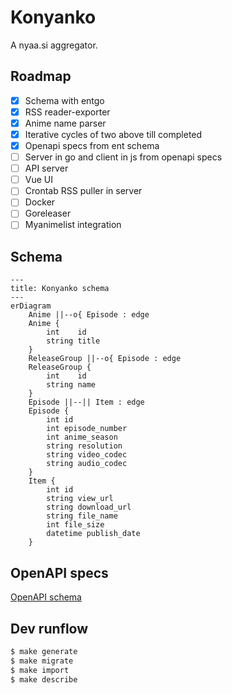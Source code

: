# Konyanko

A nyaa.si aggregator.

## Roadmap

- [x] Schema with entgo
- [x] RSS reader-exporter
- [x] Anime name parser
- [x] Iterative cycles of two above till completed
- [x] Openapi specs from ent schema
- [ ] Server in go and client in js from openapi specs
- [ ] API server
- [ ] Vue UI
- [ ] Crontab RSS puller in server
- [ ] Docker
- [ ] Goreleaser
- [ ] Myanimelist integration

## Schema

```mermaid
---
title: Konyanko schema
---
erDiagram
    Anime ||--o{ Episode : edge
    Anime {
        int    id
        string title
    }
    ReleaseGroup ||--o{ Episode : edge
    ReleaseGroup {
        int    id
        string name
    }
    Episode ||--|| Item : edge
    Episode {
        int id
        int episode_number
        int anime_season
        string resolution
        string video_codec
        string audio_codec
    }
    Item {
        int id
        string view_url
        string download_url
        string file_name
        int file_size
        datetime publish_date
    }
```

## OpenAPI specs

[OpenAPI schema](https://petstore.swagger.io/?url=https://raw.githubusercontent.com/eiri/konyanko/main/ent/openapi.json)

## Dev runflow

```bash
$ make generate
$ make migrate
$ make import
$ make describe
```

